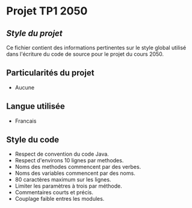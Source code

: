 # Projet TP1 2050
## _Style du projet_
Ce fichier contient des informations pertinentes sur le style global utilisé 
dans l'écriture du code de source pour le projet du cours 2050.

## Particularités du projet

- Aucune

## Langue utilisée
- Francais

## Style du code


- Respect de convention du code Java.
- Respect d'environs 10 lignes par methodes.
- Noms des methodes commencent par des verbes.
- Noms des variables commencent par des noms.
- 80 caractères maximum sur les lignes.
- Limiter les paramètres à trois par méthode.
- Commentaires courts et précis.
- Couplage faible entres les modules.
